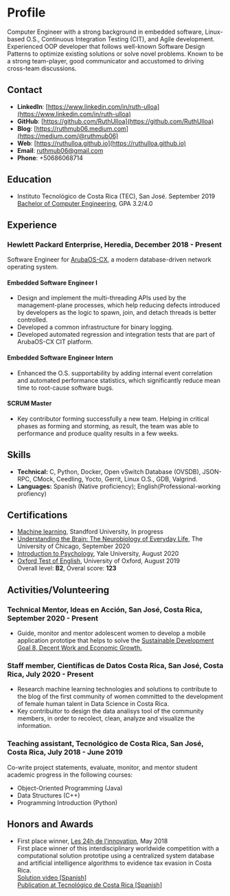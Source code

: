 # Profile

Computer Engineer with a strong background in embedded software, Linux-based O.S., Continuous Integration Testing (CIT),
and Agile development. Experienced OOP developer that follows well-known Software Design Patterns to optimize existing solutions or solve novel problems. Known to be a strong team-player, good communicator and accustomed to driving cross-team discussions.

## Contact

- **LinkedIn**: [https://www.linkedin.com/in/ruth-ulloa](https://www.linkedin.com/in/ruth-ulloa)
- **GitHub**: [https://github.com/RuthUlloa](https://github.com/RuthUlloa)
- **Blog**: [https://ruthmub06.medium.com](https://medium.com/@ruthmub06)
- **Web**: [https://ruthulloa.github.io](https://ruthulloa.github.io)
- **Email**: ruthmub06@gmail.com
- **Phone**: +50686068714

## Education

- Instituto Tecnológico de Costa Rica (TEC), San José. September 2019  
[Bachelor of Computer Engineering](https://www.tec.ac.cr/en/carreras/bachelors-degree-computer-engineering), GPA 3.2/4.0

## Experience

### **Hewlett Packard Enterprise**, Heredia, December 2018 - Present

Software Engineer for [ArubaOS-CX](https://www.arubanetworks.com/products/networking/switches/), a modern database-driven network operating
system.  

#### Embedded Software Engineer I

- Design and implement the multi-threading APIs used by the management-plane
processes, which help reducing defects introduced by developers as the logic to
spawn, join, and detach threads is better controlled.
- Developed a common infrastructure for binary logging.
- Developed automated regression and integration tests that are part of
ArubaOS-CX CIT platform.  

#### Embedded Software Engineer Intern

- Enhanced the O.S. supportability by adding internal event correlation and
automated performance statistics, which significantly reduce mean time to
root-cause software bugs.

#### SCRUM Master

- Key contributor forming successfully a new team. Helping in critical phases as forming and storming, as result, the team was able to performance and produce quality results in a few weeks.

## Skills

- **Technical:** C, Python, Docker, Open vSwitch Database (OVSDB), JSON-RPC, CMock, Ceedling, Yocto, Gerrit, Linux O.S., GDB, Valgrind.
- **Languages:** Spanish (Native proficiency); English(Professional-working profiency)  

## Certifications

- [Machine learning](https://www.coursera.org/learn/machine-learning), Standford University, In progress
- [Understanding the Brain: The Neurobiology of Everyday Life](https://www.coursera.org/account/accomplishments/verify/X3VCUEV54UYY), The University of Chicago, September 2020
- [Introduction to Psychology](https://www.coursera.org/account/accomplishments/verify/C8RV97NGDR8S), Yale University, August 2020
- [Oxford Test of English](https://elt.oup.com/feature/global/oxford_test_of_english/?cc=gt&selLanguage=en), University of Oxford, August 2019  
Overall level: **B2**, Overal score: **123**

## Activities/Volunteering

### **Technical Mentor, Ideas en Acción**, San José, Costa Rica, September 2020 - Present

- Guide, monitor and mentor adolescent women to develop a mobile application prototipe that helps to solve the [Sustainable Development Goal 8, Decent Work and Economic Growth.](https://en.wikipedia.org/wiki/Sustainable_Development_Goal_8)

### **Staff member, Científicas de Datos Costa Rica**,  San José, Costa Rica, July 2020 - Present  

- Research machine learning technologies and solutions to contribute to the blog of the first community of women committed to the development of female human talent in Data Science in Costa Rica.  
- Key contribuitor to design the data analisys tool of the community members, in order to recolect, clean, analyze and visualize the information.

### **Teaching assistant, Tecnológico de Costa Rica**, San José, Costa Rica, July 2018 - June 2019  

Co-write project statements, evaluate, monitor, and mentor student academic
progress in the following courses:

- Object-Oriented Programming (Java)
- Data Structures (C++)
- Programming Introduction (Python)

## Honors and Awards

- First place winner, [Les 24h de l'innovation](http://24h-innovation.org/en/), May 2018  
First place winner of this interdisciplinary worldwide competition with a computational solution prototipe using a centralized system database and artificial intelligence algorithms to evidence tax evasion in Costa Rica.  
[Solution video [Spanish]](https://www.youtube.com/watch?v=Fw7ehtc01qU&feature=youtu.be)  
[Publication at Tecnológico de Costa Rica [Spanish]](https://www.tec.ac.cr/hoyeneltec/2018/05/28estudiantes-aplicaron-creatividad-conocimiento-proponer-soluciones-empresariales)
